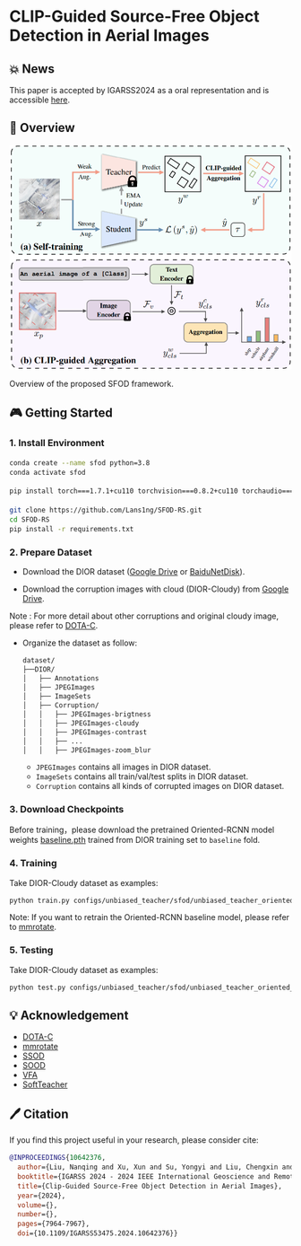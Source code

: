 # CLIP-Guided Source-Free Object Detection in Aerial Images

## 💥 News

This paper is accepted by IGARSS2024 as a oral representation and is accessible [here](https://arxiv.org/abs/2401.05168).

## 🎨 Overview

<div align="center">
  <img width="600" src="assets/sfod.png"/>
</div>

Overview of the proposed SFOD framework. 

## 🎮 Getting Started

### 1. Install Environment
```bash
conda create --name sfod python=3.8
conda activate sfod

pip install torch===1.7.1+cu110 torchvision===0.8.2+cu110 torchaudio===0.7.2 -f https://download.pytorch.org/whl/torch_stable.html --no-cache

git clone https://github.com/Lans1ng/SFOD-RS.git
cd SFOD-RS
pip install -r requirements.txt
```

### 2. Prepare Dataset 

- Download the DIOR dataset ([Google Drive](https://drive.google.com/drive/folders/1UdlgHk49iu6WpcJ5467iT-UqNPpx__CC) or [BaiduNetDisk](https://pan.baidu.com/s/1iLKT0JQoKXEJTGNxt5lSMg#list/path=%2F)).

- Download the corruption images with cloud (DIOR-Cloudy) from [Google Drive](https://drive.google.com/drive/folders/11l2L5ScsFQ7FH64vd0mub9hVcO1BK1py).

Note : For more detail about other corruptions and original cloudy image, please refer to [DOTA-C](https://github.com/hehaodong530/DOTA-C).

- Organize the dataset as follow:

  ```shell
  dataset/
  ├──DIOR/
  │   ├── Annotations 
  │   ├── JPEGImages
  │   ├── ImageSets
  │   ├── Corruption/
  │   │   ├── JPEGImages-brigtness
  │   │   ├── JPEGImages-cloudy
  │   │   ├── JPEGImages-contrast
  │   │   ├── ...
  │   │   ├── JPEGImages-zoom_blur  
  ```
  - `JPEGImages` contains all images in DIOR dataset.
  - `ImageSets` contains all train/val/test splits in DIOR dataset.
  - `Corruption` contains all kinds of corrupted images on DIOR dataset.

### 3. Download Checkpoints
Before training，please download the pretrained Oriented-RCNN model weights [baseline.pth](https://drive.google.com/file/d/1JOxD7eHrMkDFe9rBEgSTxBFAuTW1jXza/view?usp=drive_link) trained from DIOR training set to `baseline` fold.

### 4. Training

Take DIOR-Cloudy dataset as examples:
```bash
python train.py configs/unbiased_teacher/sfod/unbiased_teacher_oriented_rcnn_selftraining_cga.py --cfg-options corrupt="cloudy"
```
Note: If you want to retrain the Oriented-RCNN baseline model, please refer to [mmrotate](https://github.com/open-mmlab/mmrotate). 

### 5. Testing
Take DIOR-Cloudy dataset as examples:
```bash
python test.py configs/unbiased_teacher/sfod/unbiased_teacher_oriented_rcnn_selftraining_cga.py work_dirs/unbiased_teacher_oriented_rcnn_selftraining_cga/latest.pth --eval mAP --cfg-options corrupt="cloudy"
```

## 💡 Acknowledgement

- [DOTA-C](https://github.com/hehaodong530/DOTA-C)
- [mmrotate](https://github.com/open-mmlab/mmrotate)
- [SSOD](https://github.com/hikvision-research/SSOD)
- [SOOD](https://github.com/HamPerdredes/SOOD)
- [VFA](https://github.com/csuhan/VFA)
- [SoftTeacher](https://github.com/microsoft/SoftTeacher)

## 🖊️ Citation

If you find this project useful in your research, please consider cite:

```BibTeX
@INPROCEEDINGS{10642376,
  author={Liu, Nanqing and Xu, Xun and Su, Yongyi and Liu, Chengxin and Gong, Peiliang and Li, Heng-Chao},
  booktitle={IGARSS 2024 - 2024 IEEE International Geoscience and Remote Sensing Symposium}, 
  title={Clip-Guided Source-Free Object Detection in Aerial Images}, 
  year={2024},
  volume={},
  number={},
  pages={7964-7967},
  doi={10.1109/IGARSS53475.2024.10642376}}

```